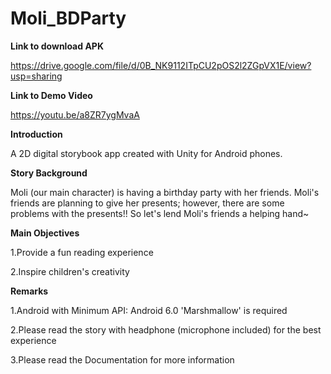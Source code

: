 # Moli_BDParty
**Link to download APK**

https://drive.google.com/file/d/0B_NK9112ITpCU2pOS2l2ZGpVX1E/view?usp=sharing

**Link to Demo Video**

https://youtu.be/a8ZR7ygMvaA

**Introduction**

A 2D digital storybook app created with Unity for Android phones.

**Story Background**

Moli (our main character) is having a birthday party with her friends.
Moli's friends are planning to give her presents; however,
there are some problems with the presents!!
So let's lend Moli's friends a helping hand~

**Main Objectives**

1.Provide a fun reading experience

2.Inspire children's creativity

**Remarks**

1.Android with Minimum API: Android 6.0 'Marshmallow' is required

2.Please read the story with headphone (microphone included) for the best experience

3.Please read the Documentation for more information
